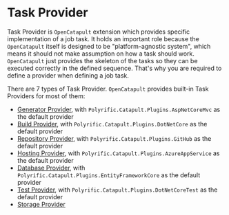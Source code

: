 # Task Provider

Task Provider is `OpenCatapult` extension which provides specific implementation of a job task. It holds an important role because the `OpenCatapult` itself is designed to be "platform-agnostic system", which means it should not make assumption on how a task should work. `OpenCatapult` just provides the skeleton of the tasks so they can be executed correctly in the defined sequence. That's why you are required to define a provider when defining a job task.

There are 7 types of Task Provider. `OpenCatapult` provides built-in Task Providers for most of them:

- [Generator Provider](generator-provider.md), with `Polyrific.Catapult.Plugins.AspNetCoreMvc` as the default provider
- [Build Provider](build-provider.md), with `Polyrific.Catapult.Plugins.DotNetCore` as the default provider
- [Repository Provider](repository-provider.md), with `Polyrific.Catapult.Plugins.GitHub` as the default provider
- [Hosting Provider](hosting-provider.md), with `Polyrific.Catapult.Plugins.AzureAppService` as the default provider
- [Database Provider](database-provider.md), with `Polyrific.Catapult.Plugins.EntityFrameworkCore` as the default provider
- [Test Provider](test-provider.md), with `Polyrific.Catapult.Plugins.DotNetCoreTest` as the default provider
- [Storage Provider](storage-provider.md)